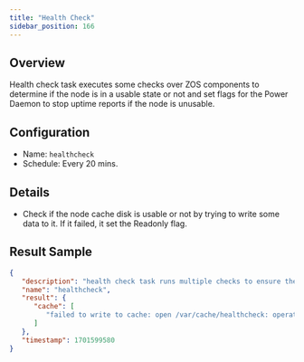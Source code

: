```yaml
---
title: "Health Check"
sidebar_position: 166
---
```




## Overview

Health check task executes some checks over ZOS components to determine if the node is in a usable state or not and set flags for the Power Daemon to stop uptime reports if the node is unusable.

## Configuration

- Name: `healthcheck`
- Schedule: Every 20 mins.

## Details

- Check if the node cache disk is usable or not by trying to write some data to it. If it failed, it set the Readonly flag.

## Result Sample

```json
{
   "description": "health check task runs multiple checks to ensure the node is in a usable state and set flags for the power daemon to stop reporting uptime if it is not usable",
   "name": "healthcheck",
   "result": {
      "cache": [
         "failed to write to cache: open /var/cache/healthcheck: operation not permitted"
      ]
   },
   "timestamp": 1701599580
}
```